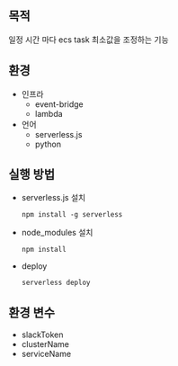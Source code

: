 ## 목적
일정 시간 마다 ecs task 최소값을 조정하는 기능

## 환경

- 인프라
  - event-bridge
  - lambda
- 언어
  - serverless.js
  - python

## 실행 방법

- serverless.js 설치
  ```
  npm install -g serverless
  ```
- node_modules 설치

  ```
  npm install
  ```

- deploy
  ```
  serverless deploy
  ```

## 환경 변수

- slackToken
- clusterName
- serviceName
